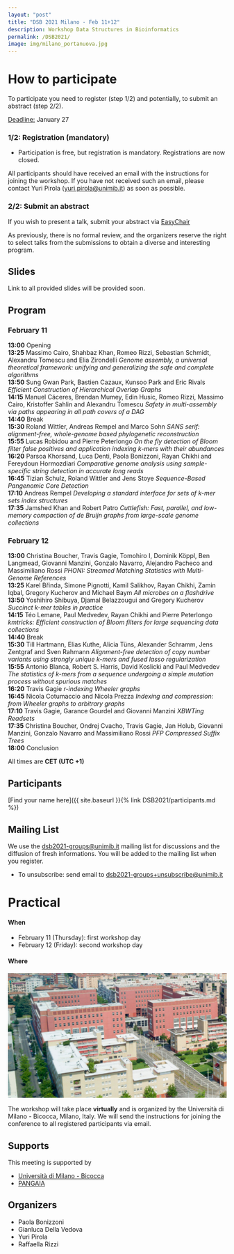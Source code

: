 ```yaml
---
layout: "post"
title: "DSB 2021 Milano - Feb 11+12"
description: Workshop Data Structures in Bioinformatics
permalink: /DSB2021/
image: img/milano_portanuova.jpg
---
```

# How to participate
To participate you need to register (step 1/2) and potentially, to submit an abstract (step 2/2).


<u>Deadline:</u> January 27

### 1/2: Registration (mandatory)

* Participation is free, but registration is mandatory. Registrations are now closed.

All participants should have received an email with the instructions
  for joining the workshop. If you have not received such an email,
please contact Yuri Pirola (yuri.pirola@unimib.it) as soon as possible.

### 2/2: Submit an abstract
If you wish to present a talk, submit your abstract via [EasyChair](https://easychair.org/conferences/?conf=dsb2021)

As previously, there is no formal review, and the organizers reserve the  right to select talks from the submissions to obtain a diverse and  interesting program.

## Slides

Link to all provided slides will be provided soon.

## Program

### February 11

**13:00**
Opening  
**13:25**
Massimo Cairo, Shahbaz Khan, Romeo Rizzi, Sebastian Schmidt, Alexandru Tomescu and Elia Zirondelli
*Genome assembly, a universal theoretical framework: unifying and generalizing the safe and complete algorithms*  
**13:50**
Sung Gwan Park, Bastien Cazaux, Kunsoo Park and Eric Rivals
*Efficient Construction of Hierarchical Overlap Graphs*  
**14:15**
Manuel Cáceres, Brendan Mumey, Edin Husic, Romeo Rizzi, Massimo Cairo, Kristoffer Sahlin and Alexandru Tomescu
*Safety in multi-assembly via paths appearing in all path covers of a DAG*  
**14:40**
Break  
**15:30**
Roland Wittler, Andreas Rempel and Marco Sohn
*SANS serif: alignment-free, whole-genome based phylogenetic reconstruction*  
**15:55**
Lucas Robidou and Pierre Peterlongo
*On the fly detection of Bloom filter false positives and application indexing k-mers with their abundances*  
**16:20**
Parsoa Khorsand, Luca Denti, Paola Bonizzoni, Rayan Chikhi and Fereydoun Hormozdiari
*Comparative genome analysis using sample-specific string detection in accurate long reads*  
**16:45**
Tizian Schulz, Roland Wittler and Jens Stoye
*Sequence-Based Pangenomic Core Detection*  
**17:10**
Andreas Rempel
*Developing a standard interface for sets of k-mer sets index structures*  
**17:35**
Jamshed Khan and Robert Patro
*Cuttlefish: Fast, parallel, and low-memory compaction of de Bruijn graphs from large-scale genome collections*  

### February 12

**13:00**
Christina Boucher, Travis Gagie, Tomohiro I, Dominik Köppl, Ben Langmead, Giovanni Manzini, Gonzalo Navarro, Alejandro Pacheco and Massimiliano Rossi
*PHONI: Streamed Matching Statistics with Multi-Genome References*  
**13:25**
Karel Břinda, Simone Pignotti, Kamil Salikhov, Rayan Chikhi, Zamin Iqbal, Gregory Kucherov and Michael Baym
*All microbes on a flashdrive*  
**13:50**
Yoshihiro Shibuya, Djamal Belazzougui and Gregory Kucherov
*Succinct k-mer tables in practice*  
**14:15**
Téo Lemane, Paul Medvedev, Rayan Chikhi and Pierre Peterlongo
*kmtricks: Efficient construction of Bloom filters for large sequencing data collections*  
**14:40**
Break  
**15:30**
Till Hartmann, Elias Kuthe, Alicia Tüns, Alexander Schramm, Jens Zentgraf and Sven Rahmann
*Alignment-free detection of copy number variants using strongly unique k-mers and fused lasso regularization*  
**15:55**
Antonio Blanca, Robert S. Harris, David Koslicki and Paul Medvedev
*The statistics of k-mers from a sequence undergoing a simple mutation process without spurious matches*  
**16:20**
Travis Gagie
*r-indexing Wheeler graphs*  
**16:45**
Nicola Cotumaccio and Nicola Prezza
*Indexing and compression: from Wheeler graphs to arbitrary graphs*  
**17:10**
Travis Gagie, Garance Gourdel and Giovanni Manzini
*XBWTing Readsets*  
**17:35**
Christina Boucher, Ondrej Cvacho, Travis Gagie, Jan Holub, Giovanni Manzini, Gonzalo Navarro and Massimiliano Rossi
*PFP Compressed Suffix Trees*  
**18:00**
Conclusion

All times are **CET (UTC +1)**


## Participants

[Find your name here]({{ site.baseurl }}{% link DSB2021/participants.md %})

## Mailing List
We use the dsb2021-groups@unimib.it mailing list for discussions and the diffusion of fresh informations.
You will be added to the mailing list when you register.

* To unsubscribe: send email to dsb2021-groups+unsubscribe@unimib.it


# Practical
#### When
<!-- * any time before January 15: register and submit a talk (via [EasyChair](https://easychair.org/my/conference?conf=dsb2020)) -->
* February 11 (Thursday): first workshop day
* February 12 (Friday): second workshop day

#### Where

![University of Milan-Bicocca U4](img/bicocca.png)

The workshop will take place **virtually** and is organized by the Università di Milano - Bicocca, Milano, Italy.
We will send the instructions for joining the conference to all
registered participants via email.

## Supports
This meeting is supported by

*  [Università di Milano - Bicocca](https://www.unimib.it)
*  [PANGAIA](https://www.pangenome.eu/)

## Organizers

* Paola Bonizzoni
* Gianluca Della Vedova
* Yuri Pirola
* Raffaella Rizzi
